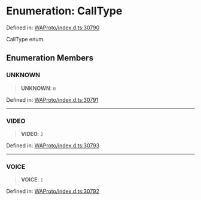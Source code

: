 # Enumeration: CallType

Defined in: [WAProto/index.d.ts:30790](https://github.com/Fokusdotid/Baileys/blob/db1d3e5f41e9eede5877460f9adbb0224021575c/WAProto/index.d.ts#L30790)

CallType enum.

## Enumeration Members

### UNKNOWN

> **UNKNOWN**: `0`

Defined in: [WAProto/index.d.ts:30791](https://github.com/Fokusdotid/Baileys/blob/db1d3e5f41e9eede5877460f9adbb0224021575c/WAProto/index.d.ts#L30791)

***

### VIDEO

> **VIDEO**: `2`

Defined in: [WAProto/index.d.ts:30793](https://github.com/Fokusdotid/Baileys/blob/db1d3e5f41e9eede5877460f9adbb0224021575c/WAProto/index.d.ts#L30793)

***

### VOICE

> **VOICE**: `1`

Defined in: [WAProto/index.d.ts:30792](https://github.com/Fokusdotid/Baileys/blob/db1d3e5f41e9eede5877460f9adbb0224021575c/WAProto/index.d.ts#L30792)
